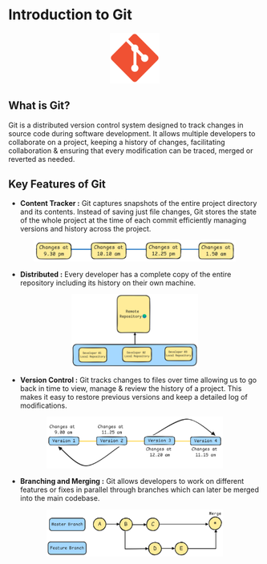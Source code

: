 # Introduction to Git
<div align="center">
    <img src="Diagrams/Git-Logo.png" alt="Project Logo" width=20%>
</div>

## What is Git?
Git is a distributed version control system designed to track changes in source code during software development. It allows multiple developers to collaborate on a project, keeping a history of changes, facilitating collaboration & ensuring that every modification can be traced, merged or reverted as needed.

## Key Features of Git
- **Content Tracker :** Git captures snapshots of the entire project directory and its contents. Instead of saving just file changes, Git stores the state of the whole project at the time of each commit efficiently managing versions and history across the project.
<div align="center">
    <img src="Diagrams/Content-Tracker.png" alt="Project Logo" width=80%>
</div>

- **Distributed :** Every developer has a complete copy of the entire repository including its history on their own machine.
<div align="center">
    <img src="Diagrams/Distributed.png" alt="Project Logo" width=50%>
</div>

- **Version Control :**  Git tracks changes to files over time allowing us to go back in time to view, manage & review the history of a project. This makes it easy to restore previous versions and keep a detailed log of modifications.
<div align="center">
    <img src="Diagrams/Version-Control.png" alt="Project Logo" width=70%>
</div>

- **Branching and Merging :** Git allows developers to work on different features or fixes in parallel through branches which can later be merged into the main codebase.
<div align="center">
    <img src="Diagrams/Branching-Merging.png" alt="Project Logo" width=70%>
</div>
